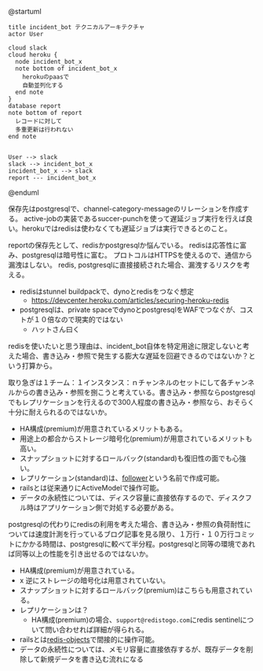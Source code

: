 @startuml

    title incident_bot テクニカルアーキテクチャ
    actor User

    cloud slack
    cloud heroku {
      node incident_bot_x
      note bottom of incident_bot_x
        herokuのpaasで
        自動並列化する
      end note
    }
    database report
    note bottom of report
      レコードに対して
      多重更新は行われない
    end note


    User --> slack
    slack --> incident_bot_x
    incident_bot_x --> slack
    report --- incident_bot_x

@enduml


保存先はpostgresqlで、channel-category-messageのリレーションを作成する。
active-jobの実装であるsuccer-punchを使って遅延ジョブ実行を行えば良い。herokuではredisは使わなくても遅延ジョブは実行できるとのこと。

reportの保存先として、redisかpostgresqlか悩んでいる。
redisは応答性に富み、postgresqlは暗号性に富む。
プロトコルはHTTPSを使えるので、通信から漏洩はしない。
redis, postgresqlに直接接続された場合、漏洩するリスクを考える。

- redisはstunnel buildpackで、dynoとredisをつなぐ想定
  - https://devcenter.heroku.com/articles/securing-heroku-redis
- postgresqlは、private spaceでdynoとpostgresqlをWAFでつなぐが、コストが１０倍なので現実的ではない
  - ハットさん曰く

redisを使いたいと思う理由は、incident_bot自体を特定用途に限定しないと考えた場合、書き込み・参照で発生する膨大な遅延を回避できるのではないか？という打算から。

取り急ぎは１チーム：１インスタンス：ｎチャンネルのセットにして各チャンネルからの書き込み・参照を捌こうと考えている。書き込み・参照ならpostgresqlでもレプリケーションを行えるので300人程度の書き込み・参照なら、おそらく十分に耐えられるのではないか。

- HA構成(premium)が用意されているメリットもある。
- 用途上の都合からストレージ暗号化(premium)が用意されているメリットも高い。
- スナップショットに対するロールバック(standard)も復旧性の面でも心強い。
- レプリケーション(standard)は、[follower](https://devcenter.heroku.com/articles/heroku-postgres-follower-databases)という名前で作成可能。
- railsとは従来通りにActiveModelで操作可能。
- データの永続性については、ディスク容量に直接依存するので、ディスクフル時はアプリケーション側で対処する必要がある。

postgresqlの代わりにredisの利用を考えた場合、書き込み・参照の負荷耐性については速度計測を行っているブログ記事を見る限り、１万行・１０万行コミットにかかる時間は、postgresqlに較べて半分程。postgresqlと同等の環境であれば同等以上の性能を引き出せるのではないか。

- HA構成(premium)が用意されている。
- x 逆にストレージの暗号化は用意されていない。
- スナップショットに対するロールバック(premium)はこちらも用意されている。
- レプリケーションは？
  - HA構成(premium)の場合、`support@redistogo.com`にredis sentinelについて問い合わせれば詳細が得られる。
- railsとは[redis-objects](https://github.com/nateware/redis-objects)で間接的に操作可能。
- データの永続性については、メモリ容量に直接依存するが、既存データを削除して新規データを書き込む流れになる
